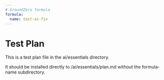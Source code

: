 ```yaml
---
# GroundZero formula
formula:
  name: test-ai-fix
---
```


# Test Plan

This is a test plan file in the ai/essentials directory.

It should be installed directly to /ai/essentials/plan.md without the formula-name subdirectory.
